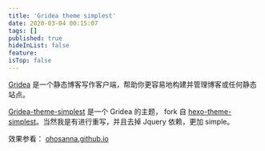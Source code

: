 ```yaml
---
title: 'Gridea theme simplest'
date: 2020-03-04 00:15:07
tags: []
published: true
hideInList: false
feature: 
isTop: false
---
```

[Gridea](https://gridea.dev/) 是一个静态博客写作客户端，帮助你更容易地构建并管理博客或任何静态站点。

[Gridea-theme-simplest](https://github.com/ohosanna/gridea-theme-simplest) 是一个 Gridea 的主题， fork 自 [hexo-theme-simplest](https://github.com/dnxbf321/hexo-theme-simplest)。当然我是有进行重写，并且去掉 Jquery 依赖，更加 simple。

效果参看： [ohosanna.github.io](https://ohosanna.github.io/)
